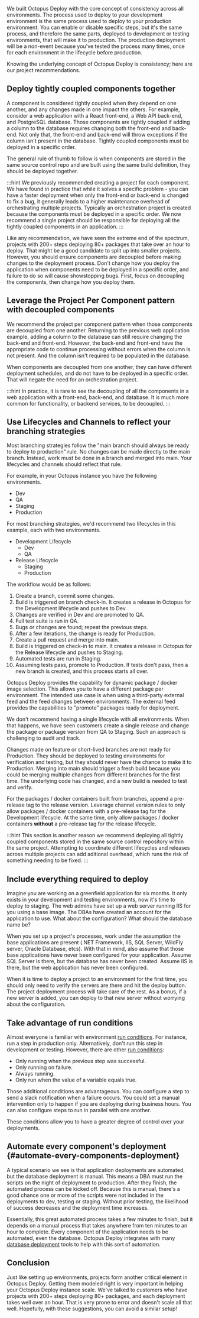
We built Octopus Deploy with the core concept of consistency across all environments.  The process used to deploy to your development environment is the same process used to deploy to your production environment. You can enable or disable specific steps, but it's the same process, and therefore the same parts, deployed to development or testing environments, that will make it to production.  The production deployment will be a non-event because you've tested the process many times, once for each environment in the lifecycle before production. 

Knowing the underlying concept of Octopus Deploy is consistency; here are our project recommendations.

## Deploy tightly coupled components together

A component is considered tightly coupled when they depend on one another, and any changes made in one impact the others.  For example, consider a web application with a React front-end, a Web API back-end, and PostgreSQL database.  Those components are tightly coupled if adding a column to the database requires changing both the front-end and back-end. Not only that, the front-end and back-end will throw exceptions if the column isn't present in the database.  Tightly coupled components must be deployed in a specific order.

The general rule of thumb to follow is when components are stored in the same source control repo and are built using the same build definition, they should be deployed together.

:::hint
We previously recommended creating a project for each component.  We have found in practice that while it solves a specific problem - you can have a faster deployment when only the front-end or back-end is changed to fix a bug, it generally leads to a higher maintenance overhead of orchestrating multiple projects.  Typically an orchestration project is created because the components must be deployed in a specific order.  We now recommend a single project should be responsible for deploying all the tightly coupled components in an application.
:::

Like any recommendation, we have seen the extreme end of the spectrum, projects with 200+ steps deploying 80+ packages that take over an hour to deploy.  That might be a good candidate to split up into smaller projects.  However, you should ensure components are decoupled before making changes to the deployment process.  Don't change how you deploy the application when components need to be deployed in a specific order, and failure to do so will cause showstopping bugs.  First, focus on decoupling the components, then change how you deploy them.

## Leverage the Project Per Component pattern with decoupled components

We recommend the project per component pattern when those components are decoupled from one another.  Returning to the previous web application example, adding a column to the database can still require changing the back-end and front-end.  However, the back-end and front-end have the appropriate code to continue processing without errors when the column is not present.  And the column isn't required to be populated in the database.

When components are decoupled from one another, they can have different deployment schedules, and do not have to be deployed in a specific order.  That will negate the need for an orchestration project.

:::hint
In practice, it is rare to see the decoupling of all the components in a web application with a front-end, back-end, and database.  It is much more common for functionality, or backend services, to be decoupled.
:::

## Use Lifecycles and Channels to reflect your branching strategies

Most branching strategies follow the "main branch should always be ready to deploy to production" rule.  No changes can be made directly to the main branch.  Instead, work must be done in a branch and merged into main.  Your lifecycles and channels should reflect that rule.

For example, in your Octopus instance you have the following environments.

- Dev
- QA
- Staging
- Production

For most branching strategies, we'd recommend two lifecycles in this example, each with two environments.

- Development Lifecycle
    - Dev
    - QA
- Release Lifecycle
    - Staging
    - Production

The workflow would be as follows:
1. Create a branch, commit some changes.
2. Build is triggered on branch check-in.  It creates a release in Octopus for the Development lifecycle and pushes to Dev.
3. Changes are verified in Dev and are promoted to QA.
4. Full test suite is run in QA.
5. Bugs or changes are found; repeat the previous steps.
6. After a few iterations, the change is ready for Production.
7. Create a pull request and merge into main.
8. Build is triggered on check-in to main.  It creates a release in Octopus for the Release lifecycle and pushes to Staging.
9. Automated tests are run in Staging.
10. Assuming tests pass, promote to Production.  If tests don't pass, then a new branch is created, and this process starts all over.

Octopus Deploy provides the capability for dynamic package / docker image selection.  This allows you to have a different package per environment.  The intended use case is when using a third-party external feed and the feed changes between environments.  The external feed provides the capabilities to "promote" packages ready for deployment.

We don't recommend having a single lifecycle with all environments.  When that happens, we have seen customers create a single release and change the package or package version from QA to Staging.  Such an approach is challenging to audit and track.  

Changes made on feature or short-lived branches are not ready for Production.  They should be deployed to testing environments for verification and testing, but they should never have the chance to make it to Production.  Merging into main should trigger a fresh build because you could be merging multiple changes from different branches for the first time.  The underlying code has changed, and a new build is needed to test and verify.

For the packages / docker containers built from branches, append a pre-release tag to the release version.  Leverage channel version rules to only allow packages / docker containers with a pre-release tag for the Development lifecycle.  At the same time, only allow packages / docker containers **without** a pre-release tag for the release lifecycle.

:::hint
This section is another reason we recommend deploying all tightly coupled components stored in the same source control repository within the same project.  Attempting to coordinate different lifecycles and releases across multiple projects can add aditional overhead, which runs the risk of something needing to be fixed.
:::

## Include everything required to deploy

Imagine you are working on a greenfield application for six months. It only exists in your development and testing environments, now it's time to deploy to staging.  The web admins have set up a web server running IIS for you using a base image.  The DBAs have created an account for the application to use.  What about the configuration?  What should the database name be?  

When you set up a project's processes, work under the assumption the base applications are present (.NET Framework, IIS, SQL Server, WildFly server, Oracle Database, etcs).  With that in mind, also assume that those base applications have never been configured for your application.  Assume SQL Server is there, but the database has never been created.  Assume IIS is there, but the web application has never been configured.

When it is time to deploy a project to an environment for the first time, you should only need to verify the servers are there and hit the deploy button.  The project deployment process will take care of the rest.  As a bonus, if a new server is added, you can deploy to that new server without worrying about the configuration.

## Take advantage of run conditions

Almost everyone is familiar with environment [run conditions](/docs/projects/steps/conditions/).  For instance, run a step in production only.  Alternatively, don't run this step in development or testing.  However, there are other [run conditions](/docs/projects/steps/conditions/#run-condition):

 * Only running when the previous step was successful.
 * Only running on failure.
 * Always running.
 * Only run when the value of a variable equals true.  

Those additional conditions are advantageous.  You can configure a step to send a slack notification when a failure occurs.  You could set a manual intervention only to happen if you are deploying during business hours.  You can also configure steps to run in parallel with one another.

These conditions allow you to have a greater degree of control over your deployments.  

## Automate every component's deployment {#automate-every-components-deployment}

A typical scenario we see is that application deployments are automated, but the database deployment is manual.  This means a DBA must run the scripts on the night of deployment to production.  After they finish, the automated process can be kicked off.  Because this is manual, there's a good chance one or more of the scripts were not included in the deployments to dev, testing or staging.  Without prior testing, the likelihood of success decreases and the deployment time increases.

Essentially, this great automated process takes a few minutes to finish, but it depends on a manual process that takes anywhere from ten minutes to an hour to complete.  Every component of the application needs to be automated, even the database.  Octopus Deploy integrates with many [database deployment](/docs/deployments/databases/) tools to help with this sort of automation.

## Conclusion

Just like setting up environments, projects form another critical element in Octopus Deploy. Getting them modeled right is very important in helping your Octopus Deploy instance scale. We've talked to customers who have projects with 200+ steps deploying 80+ packages, and each deployment takes well over an hour. That is very prone to error and doesn't scale all that well. Hopefully, with these suggestions, you can avoid a similar setup!